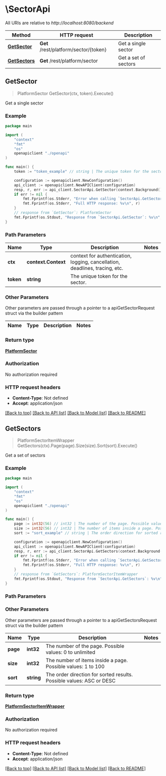 # \SectorApi

All URIs are relative to *http://localhost:8080/backend*

Method | HTTP request | Description
------------- | ------------- | -------------
[**GetSector**](SectorApi.md#GetSector) | **Get** /rest/platform/sector/{token} | Get a single sector
[**GetSectors**](SectorApi.md#GetSectors) | **Get** /rest/platform/sector | Get a set of sectors



## GetSector

> PlatformSector GetSector(ctx, token).Execute()

Get a single sector



### Example

```go
package main

import (
    "context"
    "fmt"
    "os"
    openapiclient "./openapi"
)

func main() {
    token := "token_example" // string | The unique token for the sector.

    configuration := openapiclient.NewConfiguration()
    api_client := openapiclient.NewAPIClient(configuration)
    resp, r, err := api_client.SectorApi.GetSector(context.Background(), token).Execute()
    if err != nil {
        fmt.Fprintf(os.Stderr, "Error when calling `SectorApi.GetSector``: %v\n", err)
        fmt.Fprintf(os.Stderr, "Full HTTP response: %v\n", r)
    }
    // response from `GetSector`: PlatformSector
    fmt.Fprintf(os.Stdout, "Response from `SectorApi.GetSector`: %v\n", resp)
}
```

### Path Parameters


Name | Type | Description  | Notes
------------- | ------------- | ------------- | -------------
**ctx** | **context.Context** | context for authentication, logging, cancellation, deadlines, tracing, etc.
**token** | **string** | The unique token for the sector. | 

### Other Parameters

Other parameters are passed through a pointer to a apiGetSectorRequest struct via the builder pattern


Name | Type | Description  | Notes
------------- | ------------- | ------------- | -------------


### Return type

[**PlatformSector**](PlatformSector.md)

### Authorization

No authorization required

### HTTP request headers

- **Content-Type**: Not defined
- **Accept**: application/json

[[Back to top]](#) [[Back to API list]](../README.md#documentation-for-api-endpoints)
[[Back to Model list]](../README.md#documentation-for-models)
[[Back to README]](../README.md)


## GetSectors

> PlatformSectorItemWrapper GetSectors(ctx).Page(page).Size(size).Sort(sort).Execute()

Get a set of sectors



### Example

```go
package main

import (
    "context"
    "fmt"
    "os"
    openapiclient "./openapi"
)

func main() {
    page := int32(56) // int32 | The number of the page. Possible values: 0 to unlimited (optional)
    size := int32(56) // int32 | The number of items inside a page. Possible values: 1 to 100 (optional)
    sort := "sort_example" // string | The order direction for sorted results. Possible values: ASC or DESC (optional)

    configuration := openapiclient.NewConfiguration()
    api_client := openapiclient.NewAPIClient(configuration)
    resp, r, err := api_client.SectorApi.GetSectors(context.Background()).Page(page).Size(size).Sort(sort).Execute()
    if err != nil {
        fmt.Fprintf(os.Stderr, "Error when calling `SectorApi.GetSectors``: %v\n", err)
        fmt.Fprintf(os.Stderr, "Full HTTP response: %v\n", r)
    }
    // response from `GetSectors`: PlatformSectorItemWrapper
    fmt.Fprintf(os.Stdout, "Response from `SectorApi.GetSectors`: %v\n", resp)
}
```

### Path Parameters



### Other Parameters

Other parameters are passed through a pointer to a apiGetSectorsRequest struct via the builder pattern


Name | Type | Description  | Notes
------------- | ------------- | ------------- | -------------
 **page** | **int32** | The number of the page. Possible values: 0 to unlimited | 
 **size** | **int32** | The number of items inside a page. Possible values: 1 to 100 | 
 **sort** | **string** | The order direction for sorted results. Possible values: ASC or DESC | 

### Return type

[**PlatformSectorItemWrapper**](PlatformSectorItemWrapper.md)

### Authorization

No authorization required

### HTTP request headers

- **Content-Type**: Not defined
- **Accept**: application/json

[[Back to top]](#) [[Back to API list]](../README.md#documentation-for-api-endpoints)
[[Back to Model list]](../README.md#documentation-for-models)
[[Back to README]](../README.md)


